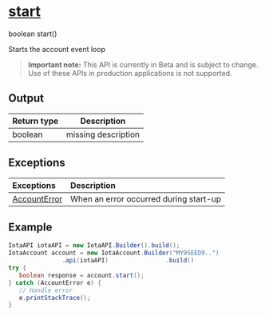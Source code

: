 
# [start](https://github.com/iotaledger/iota-java/blob/master/jota/src/main/java/org/iota/jota/account/Account.java#L39)
 boolean start()

Starts the account event loop
> **Important note:** This API is currently in Beta and is subject to change. Use of these APIs in production applications is not supported.

    
## Output
| Return type | Description |
|--|--|
| boolean  | missing description |

## Exceptions
| Exceptions     | Description |
|:---------------|:--------|
| [AccountError](https://github.com/iotaledger/iota-java/blob/master/jota/src/main/java/org/iota/jota/account/errors/AccountError.java) | When an error occurred during start-up |


 ## Example
 
 ```Java
 IotaAPI iotaAPI = new IotaAPI.Builder().build();
IotaAccount account = new IotaAccount.Builder("MY9SEED9..")
                .api(iotaAPI)                .build()
try { 
    boolean response = account.start();
} catch (AccountError e) { 
    // Handle error
    e.printStackTrace(); 
}
 ```
